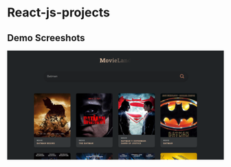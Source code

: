 # React-js-projects

## Demo Screeshots
<div align="center">
   <img src="readme-images/movieland.png" />
</div>
